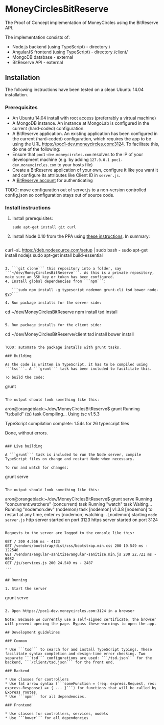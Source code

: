 # MoneyCirclesBitReserve
The Proof of Concept implementation of MoneyCircles using the BitReserve API.

The implementation consists of:
- Node.js backend (using TypeScript) - directory /
- AngularJS frontend (using TypeScript) - directory /client/
- MongoDB database - external
- BitReserve API - external

## Installation

The following instructions have been tested on a clean Ubuntu 14.04 installation.

### Prerequisites

* An Ubuntu 14.04 install with root access (preferrably a virtual machine)
* A MongoDB instance. An instance at MongoLab is configured in the current (hard-coded) configuration.
* A BitReserve application. An existing application has been configured in the current (hard-coded) configuration, which requires the app to be using the URL https://poc1-dev.moneycircles.com:3124. To facilitate this, do one of the following:
 * Ensure that ```poc1-dev.moneycircles.com``` resolves to the IP of your development machine (e.g. by adding ```127.0.0.1 poc1-dev.moneycircles.com``` to your hosts file)
 * Create a BitReserve application of your own, configure it like you want it and configure its attributes like Client ID in ```server.js```.
* A [BitReserve account](https://bitreserve.org/signup) for authenticating

TODO: move configuration out of server.js to a non-version controlled config.json so configuration stays out of source code.

### Install instructions

1. Install prerequisites:

   ```sudo apt-get install git curl```

2. Install Node 0.10 from the PPA using [these instructions](https://www.digitalocean.com/community/tutorials/how-to-install-node-js-on-an-ubuntu-14-04-server). In summary:
   ```
curl -sL https://deb.nodesource.com/setup | sudo bash -
sudo apt-get install nodejs
sudo apt-get install build-essential
```

3. ```git clone``` this repository into a folder, say ```~/dev/MoneyCirclesBitReserve```. As this is a private repository, make sure an SSH key or token has been configured.
4. Install global dependencies from ```npm```:

   ```sudo npm install -g typescript nodemon grunt-cli tsd bower node-gyp```

4. Run package installs for the server side:

   ```
cd ~/dev/MoneyCirclesBitReserve
npm install
tsd install
```

5. Run package installs for the client side:

   ```
cd ~/dev/MoneyCirclesBitReserve/client
tsd install
bower install
```

TODO: automate the package installs with grunt tasks.

### Building

As the code is written in TypeScript, it has to be compiled using ```tsc```. A ```grunt``` task has been included to facilitate this.

To build the code:

```
grunt
```

The output should look something like this:

```
aron@orangeblack:~/dev/MoneyCirclesBitReserve$ grunt
Running "ts:build" (ts) task
Compiling...
Using tsc v1.5.3



TypeScript compilation complete: 1.54s for 26 typescript files

Done, without errors.
```

### Live building

A ```grunt``` task is included to run the Node server, compile TypeScript files on change and restart Node when necessary.

To run and watch for changes:

```
grunt serve
```

The output should look something like this:

```
aron@orangeblack:~/dev/MoneyCirclesBitReserve$ grunt serve
Running "concurrent:watchers" (concurrent) task
    Running "watch" task
    Waiting...
    Running "nodemon:dev" (nodemon) task
    [nodemon] v1.3.8
    [nodemon] to restart at any time, enter `rs`
    [nodemon] watching: *.*
    [nodemon] starting `node server.js`
    http server started on port 3123
    https server started on port 3124
```

Requests to the server are logged to the console like this:

```
    GET / 200 4.566 ms - 4123
    GET /vendors/bootstrap/dist/css/bootstrap.min.css 200 19.549 ms - 122540
    GET /vendors/angular-sanitize/angular-sanitize.min.js 200 22.721 ms - 6082
    GET /js/services.js 200 24.549 ms - 2487
    ...
```

## Running

1. Start the server

   ```
grunt serve
```

2. Open https://poc1-dev.moneycircles.com:3124 in a browser

Note: Because we currently use a self-signed certificate, the browser will prevent opening the page. Bypass these warnings to open the app.

## Development guidelines

### Common

* Use ```tsd``` to search for and install TypeScript typings. These facilitate syntax completion and design-time error checking. Two separate ```tsd``` configurations are used: ```/tsd.json``` for the backend, ```/client/tsd.json``` for the front end.

### Backend

* Use classes for controllers
* Use fat arrow syntax (```someFunction = (req: express.Request, res: express.Response) => { ... }```) for functions that will be called by Express routes.
* Use ```npm``` for all dependencies.

### Frontend

* Use classes for controllers, services, models
* Use ```bower``` for all dependencies


